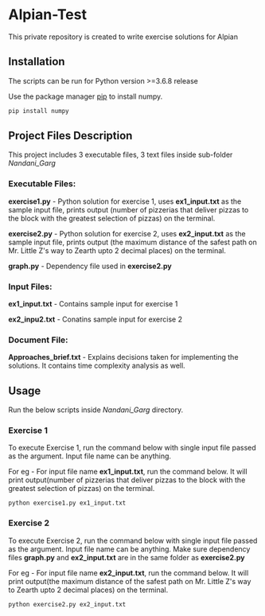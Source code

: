 # Alpian-Test

This private repository is created to write exercise solutions for Alpian

## Installation

The scripts can be run for Python version >=3.6.8 release

Use the package manager [pip](https://pypi.org/project/numpy/) to install numpy.

```bash
pip install numpy
```

## Project Files Description

This project includes 3 executable files, 3 text files inside sub-folder *Nandani_Garg*

### Executable Files:
**exercise1.py** - Python solution for exercise 1, uses **ex1_input.txt** as the sample input file, prints output (number of pizzerias that deliver pizzas to the block with the greatest selection of pizzas) on the terminal.

**exercise2.py** - Python solution for exercise 2, uses **ex2_input.txt** as the sample input file, prints output (the maximum distance of the safest path on Mr. Little Z's way to Zearth upto 2 decimal places) on the terminal.

**graph.py** - Dependency file used in **exercise2.py**

### Input Files:
**ex1_input.txt** - Contains sample input for exercise 1

**ex2_inpu2.txt** - Conatins sample input for exercise 2

### Document File:

**Approaches_brief.txt** - Explains decisions taken for implementing the solutions. It contains time complexity analysis as well.


## Usage
Run the below scripts inside *Nandani_Garg* directory.

### Exercise 1
To execute Exercise 1, run the command below with single input file passed as the argument. Input file name can be anything. 

For eg - For input file name **ex1_input.txt**, run the command below. It will print output(number of pizzerias that deliver pizzas to the block with the greatest selection of pizzas) on the terminal.


```
python exercise1.py ex1_input.txt

```

### Exercise 2
To execute Exercise 2, run the command below with single input file passed as the argument. Input file name can be anything. Make sure dependency files **graph.py** and **ex2_input.txt** are in the same folder as **exercise2.py**

For eg - For input file name **ex2_input.txt**, run the command below. It will print output(the maximum distance of the safest path on Mr. Little Z's way to Zearth upto 2 decimal places) on the terminal.

```
python exercise2.py ex2_input.txt

```
